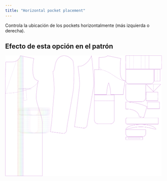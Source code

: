 ```yaml
---
title: "Horizontal pocket placement"
---
```


Controla la ubicación de los pockets horizontalmente (más izquierda o derecha).

## Efecto de esta opción en el patrón

![Esta imagen muestra el efecto de esta opción superponiendo varias variantes que tienen un valor diferente para esta opción](carlton_pocketplacementhorizontal_sample.svg "Efecto de esta opción en el patrón")
